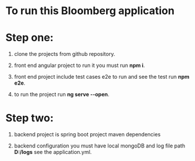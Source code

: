 # To run this Bloomberg application 

# Step one:

1.  clone the projects from github repository.
  
2.  front end angular project to run it you must run **npm i**.

3.  front end project include test cases e2e to run and see the test run **npm e2e**.

4. to run the project run **ng serve --open**.

# Step two: 

1. backend project is spring boot project maven dependencies

2. backend configuration you must have local mongoDB and log file path **D:/logs** see the application.yml.